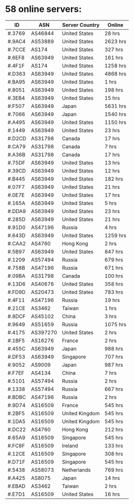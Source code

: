 # 58 online servers:

| ID | ASN | Server Country | Online |
| ------ | ------ | ------ | ------ |
| #.3769 | AS46844 | United States | 28 hrs |
| #.9AC4 | AS53889 | United States | 2623 hrs |
| #.7CCE | AS174 | United States | 327 hrs |
| #.6EF8 | AS63949 | United States | 161 hrs |
| #.4F1F | AS174 | United States | 1258 hrs |
| #.D363 | AS63949 | United States | 4868 hrs |
| #.BA95 | AS63949 | United States | 1 hrs |
| #.8051 | AS63949 | United States | 198 hrs |
| #.3EB4 | AS63949 | United States | 15 hrs |
| #.F507 | AS63949 | Japan | 5631 hrs |
| #.7066 | AS63949 | Japan | 1540 hrs |
| #.A495 | AS63949 | United States | 1150 hrs |
| #.1449 | AS63949 | United States | 23 hrs |
| #.D2CD | AS31798 | Canada | 17 hrs |
| #.CA79 | AS31798 | Canada | 7 hrs |
| #.A36B | AS31798 | Canada | 17 hrs |
| #.75DF | AS63949 | United States | 13 hrs |
| #.39CD | AS63949 | United States | 12 hrs |
| #.B445 | AS63949 | United States | 182 hrs |
| #.07F7 | AS63949 | United States | 21 hrs |
| #.0E7E | AS63949 | United States | 17 hrs |
| #.165A | AS63949 | United States | 5 hrs |
| #.DDA9 | AS63949 | United States | 23 hrs |
| #.285D | AS63949 | United States | 21 hrs |
| #.91D0 | AS47196 | Russia | 4 hrs |
| #.643D | AS63949 | United States | 1259 hrs |
| #.CAA2 | AS4760 | Hong Kong | 2 hrs |
| #.5B97 | AS63949 | United States | 847 hrs |
| #.1209 | AS57494 | Russia | 679 hrs |
| #.758B | AS47196 | Russia | 671 hrs |
| #.09BA | AS31798 | Canada | 100 hrs |
| #.13D6 | AS40676 | United States | 358 hrs |
| #.FD9D | AS20473 | United States | 783 hrs |
| #.4F11 | AS47196 | Russia | 19 hrs |
| #.21CE | AS3462 | Taiwan | 1 hrs |
| #.8DCF | AS45102 | China | 3 hrs |
| #.9649 | AS51659 | Russia | 1075 hrs |
| #.4175 | AS397270 | United States | 2 hrs |
| #.1BF5 | AS16276 | France | 2 hrs |
| #.455C | AS63949 | Japan | 988 hrs |
| #.DF53 | AS63949 | Singapore | 707 hrs |
| #.9052 | AS9009 | Japan | 987 hrs |
| #.F7EF | AS4134 | China | 7 hrs |
| #.5101 | AS57494 | Russia | 2 hrs |
| #.1338 | AS57494 | Russia | 667 hrs |
| #.BDBC | AS47196 | Russia | 2 hrs |
| #.9D74 | AS16509 | France | 545 hrs |
| #.2BF5 | AS16509 | United Kingdom | 545 hrs |
| #.1DA5 | AS16509 | United Kingdom | 545 hrs |
| #.DC22 | AS4760 | Hong Kong | 212 hrs |
| #.65A9 | AS16509 | Singapore | 545 hrs |
| #.FC8F | AS16509 | Ireland | 133 hrs |
| #.12CE | AS16509 | Singapore | 308 hrs |
| #.D71F | AS16509 | Singapore | 545 hrs |
| #.5438 | AS58073 | Netherlands | 769 hrs |
| #.A425 | AS8075 | Japan | 14 hrs |
| #.EBAD | AS3462 | Taiwan | 2 hrs |
| #.E7D1 | AS16509 | United States | 16 hrs |

